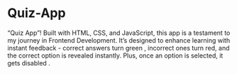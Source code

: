 # Quiz-App
 “Quiz App”! Built with HTML, CSS, and JavaScript, this app is a testament to my journey in Frontend Development. It’s designed to enhance learning with instant feedback - correct answers turn green , incorrect ones turn red, and the correct option is revealed instantly. Plus, once an option is selected, it gets disabled .

